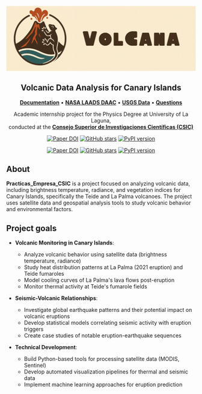 <p align="center">
  <img src="https://raw.githubusercontent.com/Jesus-Javier-code/Practicas_Empresa_CSIC/main/04_web/images/Banner_Volcana.png" alt="Volcano Banner" width="800">
</p>

<h2 align="center">Volcanic Data Analysis for Canary Islands</h2>

<p align="center">
  <a href="https://github.com/Jesus-Javier-code/Practicas_Empresa_CSIC"><strong>Documentation</strong></a> •
  <a href="https://ladsweb.modaps.eosdis.nasa.gov/"><strong>NASA LAADS DAAC</strong></a> •
  <a href="https://www.usgs.gov/"><strong>USGS Data</strong></a> •
  <a href="https://github.com/Jesus-Javier-code/Practicas_Empresa_CSIC/discussions"><strong>Questions</strong></a>
</p>

<p align="center">
  Academic internship project for the Physics Degree at University of La Laguna,<br>
  conducted at the <a href="https://www.csic.es"><strong>Consejo Superior de Investigaciones Científicas (CSIC)</strong></a>
</p>

<p align="center">
  <a href="https://doi.org/10.1016/j.rse.2024.114388"><img src="https://img.shields.io/badge/DOI-10.1016%2Fj.rse.2024.114388-blue" alt="Paper DOI"></a>
  <a href="https://github.com/yourusername/yourrepository"><img src="https://img.shields.io/github/stars/yourusername/yourrepository?style=social" alt="GitHub stars"></a>
  <a href="https://pypi.org/project/yourpackage/"><img src="https://img.shields.io/pypi/v/yourpackage" alt="PyPI version"></a>
</p>
<p align="center">
  <a href="https://doi.org/10.1016/j.rse.2024.114388"><img src="https://img.shields.io/badge/DOI-10.1016%2Fj.rse.2024.114388-blue" alt="Paper DOI"></a>
  <a href="https://github.com/yourusername/yourrepository"><img src="https://img.shields.io/github/stars/yourusername/yourrepository?style=social" alt="GitHub stars"></a>
  <a href="https://pypi.org/project/yourpackage/"><img src="https://img.shields.io/pypi/v/yourpackage" alt="PyPI version"></a>
</p>

## About
**Practicas_Empresa_CSIC** is a project focused on analyzing volcanic data, including brightness temperature, radiance, and vegetation indices for Canary Islands, specifically the Teide and La Palma volcanoes. The project uses satellite data and geospatial analysis tools to study volcanic behavior and environmental factors.

## Project goals
- **Volcanic Monitoring in Canary Islands**:
  - Analyze volcanic behavior using satellite data (brightness temperature, radiance)
  - Study heat distribution patterns at La Palma (2021 eruption) and Teide fumaroles
  - Model cooling curves of La Palma's lava flows post-eruption
  - Monitor thermal activity at Teide's fumarole fields

- **Seismic-Volcanic Relationships**:
  - Investigate global earthquake patterns and their potential impact on volcanic eruptions
  - Develop statistical models correlating seismic activity with eruption triggers
  - Create case studies of notable eruption-earthquake sequences

- **Technical Development**:
  - Build Python-based tools for processing satellite data (MODIS, Sentinel)
  - Develop automated visualization pipelines for thermal and seismic data
  - Implement machine learning approaches for eruption prediction



